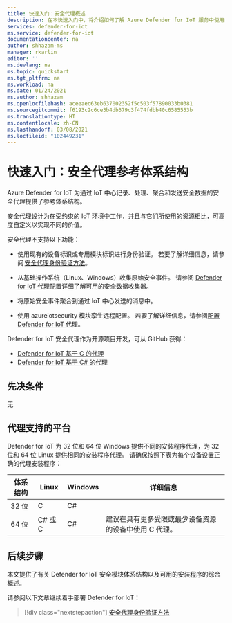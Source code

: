 ```yaml
---
title: 快速入门：安全代理概述
description: 在本快速入门中，将介绍如何了解 Azure Defender for IoT 服务中使用的代理的安全代理体系结构。
services: defender-for-iot
ms.service: defender-for-iot
documentationcenter: na
author: shhazam-ms
manager: rkarlin
editor: ''
ms.devlang: na
ms.topic: quickstart
ms.tgt_pltfrm: na
ms.workload: na
ms.date: 01/24/2021
ms.author: shhazam
ms.openlocfilehash: aceeaec63eb637002352f5c503f57890033b0381
ms.sourcegitcommit: f6193c2c6ce3b4db379c3f474fdbb40c6585553b
ms.translationtype: HT
ms.contentlocale: zh-CN
ms.lasthandoff: 03/08/2021
ms.locfileid: "102449231"
---
```

# <a name="quickstart-security-agent-reference-architecture"></a>快速入门：安全代理参考体系结构

Azure Defender for IoT 为通过 IoT 中心记录、处理、聚合和发送安全数据的安全代理提供了参考体系结构。

安全代理设计为在受约束的 IoT 环境中工作，并且与它们所使用的资源相比，可高度自定义以实现不同的价值。

安全代理不支持以下功能：

- 使用现有的设备标识或专用模块标识进行身份验证。 若要了解详细信息，请参阅 [安全代理身份验证方法](concept-security-agent-authentication-methods.md)。

- 从基础操作系统（Linux、Windows）收集原始安全事件。 请参阅 [Defender for IoT 代理配置](how-to-agent-configuration.md)详细了解可用的安全数据收集器。

- 将原始安全事件聚合到通过 IoT 中心发送的消息中。

- 使用 azureiotsecurity 模块孪生远程配置。 若要了解详细信息，请参阅[配置 Defender for IoT 代理](how-to-agent-configuration.md)。

Defender for IoT 安全代理作为开源项目开发，可从 GitHub 获得：

- [Defender for IoT 基于 C 的代理](https://github.com/Azure/Azure-IoT-Security-Agent-C)
- [Defender for IoT 基于 C# 的代理](https://github.com/Azure/Azure-IoT-Security-Agent-CS)

## <a name="prerequisites"></a>先决条件

无

## <a name="agent-supported-platforms"></a>代理支持的平台

Defender for IoT 为 32 位和 64 位 Windows 提供不同的安装程序代理，为 32 位和 64 位 Linux 提供相同的安装程序代理。 请确保按照下表为每个设备设置正确的代理安装程序：

| 体系结构 | Linux | Windows | 详细信息 |
|--|--|--|--|
| 32 位 | C | C# |  |
| 64 位 | C# 或 C | C# | 建议在具有更多受限或最少设备资源的设备中使用 C 代理。 |


## <a name="next-steps"></a>后续步骤

本文提供了有关 Defender for IoT 安全模块体系结构以及可用的安装程序的综合概述。

请参阅以下文章继续着手部署 Defender for IoT：

> [!div class="nextstepaction"]
> [安全代理身份验证方法](concept-security-agent-authentication-methods.md)
